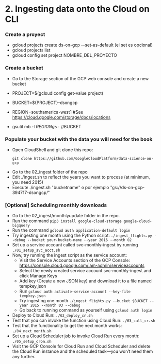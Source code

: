 # 2. Ingesting data onto the Cloud on CLI

### Create a proyect
* gcloud projects create ds-on-gcp --set-as-default (el set es opcional)
* gcloud projects list
* gcloud config set project NOMBRE_DEL_PROYECTO

### Create a bucket
* Go to the Storage section of the GCP web console and create a new bucket
  
* PROJECT=$(gcloud config get-value project)
* BUCKET=${PROJECT}-dsongcp
* REGION=southamerica-west1 #See https://cloud.google.com/storage/docs/locations
* gsutil mb -l $REGION gs://$BUCKET

### Populate your bucket with the data you will need for the book

* Open CloudShell and git clone this repo:
    ```git
    git clone https://github.com/GoogleCloudPlatform/data-science-on-gcp
    ```
* Go to the 02_ingest folder of the repo
* Edit ./ingest.sh to reflect the years you want to process (at minimum, you need 2015)
* Execute ./ingest.sh "bucketname" o por ejemplo "gs://ds-on-gcp-394717-dsongcp/"

### [Optional] Scheduling monthly downloads
* Go to the 02_ingest/monthlyupdate folder in the repo.
* Run the command `pip3 install google-cloud-storage google-cloud-bigquery`
* Run the command `gcloud auth application-default login`
* Try ingesting one month using the Python script: `./ingest_flights.py --debug --bucket your-bucket-name --year 2015 --month 02` 
* Set up a service account called svc-monthly-ingest by running `./01_setup_svc_acct.sh`
* Now, try running the ingest script as the service account:
  * Visit the Service Accounts section of the GCP Console: https://console.cloud.google.com/iam-admin/serviceaccounts
  * Select the newly created service account svc-monthly-ingest and click Manage Keys
  * Add key (Create a new JSON key) and download it to a file named tempkey.json
  * Run `gcloud auth activate-service-account --key-file tempkey.json`
  * Try ingesting one month `./ingest_flights.py --bucket $BUCKET --year 2015 --month 03 --debug`
  * Go back to running command as yourself using `gcloud auth login`
* Deploy to Cloud Run: `./02_deploy_cr.sh`
* Test that you can invoke the function using Cloud Run: `./03_call_cr.sh`
* Test that the functionality to get the next month works: `./04_next_month.sh`
* Set up a Cloud Scheduler job to invoke Cloud Run every month: `./05_setup_cron.sh`
* Visit the GCP Console for Cloud Run and Cloud Scheduler and delete the Cloud Run instance and the scheduled task—you won’t need them any further.
